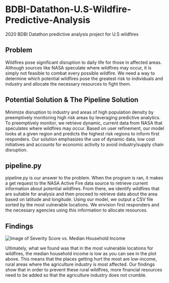 # BDBI-Datathon-U.S-Wildfire-Predictive-Analysis
2020 BDBI Datathon predictive analysis project for U.S wildfires

## Problem
Wildfires pose significant disruption to daily life for those in affected areas. Although sources like NASA speculate where wildfires may occur, it is simply not feasible to combat every possible wildfire. We need a way to determine which potential wildfires pose the greatest risk to individuals and industry and allocate the necessary resources to fight them. 

## Potential Solution & The Pipeline Solution
Minimize disruption to industry and areas of high population density by preemptively monitoring high risk areas by leveraging predictive analytics. 
To preemptively monitor, we retrieve dynamic, current data from NASA that speculates where wildfires may occur. Based on user refinement, our model looks at a given region and predicts the highest risk regions to inform first responders. Our solution emphasizes the use of dynamic data, low cost initiatives and accounts for economic activity to avoid industry/supply chain disruption. 

## pipeline.py
pipeline.py is our answer to the problem. When the program is ran, it makes a get request to the NASA Active Fire data source to retrieve current information about potential wildfires. From there, we identify wildfires that are suitable for analysis and then proceed to retrieve data about the area based on latitude and longitude. Using our model, we output a CSV file sorted by the most vulnerable locations. We envision first responders and the necessary agencies using this information to allocate resources. 

## Findings
![Image of Severity Score vs. Median Household Income](https://raw.githubusercontent.com/BBottoml/BDBI-Datathon-US-Wildfire-Predictive-Analysis/master/sev_score_vs._median_household_income.PNG)

Ultimately, what we found was that in the most vulnerable locations for wildfires, the median household income is low as you can see in the plot above. This means that the places getting hurt the most are low-income, rural areas where the agriculture industry is most affected. Our findings show that in order to prevent these rural wildfires, more financial resources need to be added so that the agriculture industry does not crumble.
